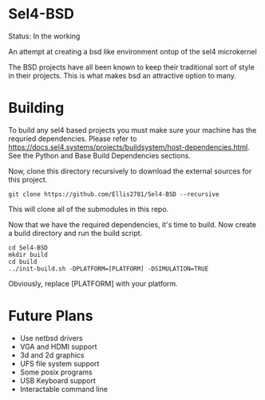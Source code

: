 # Sel4-BSD

Status: In the working

An attempt at creating a bsd like environment ontop of the sel4 microkernel

The BSD projects have all been known to keep their traditional sort of style in their projects. This is what makes bsd an attractive option to many. 

# Building

To build any sel4 based projects you must make sure your machine has the requried dependencies. Please refer to https://docs.sel4.systems/projects/buildsystem/host-dependencies.html. See the Python and Base Build Dependencies sections.

Now, clone this directory recursively to download the external sources for this project. 

```
git clone https://github.com/Ellis2781/Sel4-BSD --recursive
```

This will clone all of the submodules in this repo.

Now that we have the required dependencies, it's time to build. Now create a build directory and run the build script. 

```
cd Sel4-BSD
mkdir build
cd build
../init-build.sh -DPLATFORM=[PLATFORM] -DSIMULATION=TRUE
```

Obviously, replace [PLATFORM] with your platform. 

# Future Plans

- Use netbsd drivers
- VGA and HDMI support
- 3d and 2d graphics
- UFS file system support 
- Some posix programs
- USB Keyboard support
- Interactable command line
